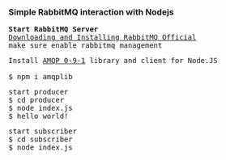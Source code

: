### **Simple RabbitMQ interaction with Nodejs**
<pre>
<b>Start RabbitMQ Server</b>
<a href="https://www.rabbitmq.com/download.html" target="_blank">Downloading and Installing RabbitMQ Official</a>
make sure enable rabbitmq_management
</pre>

<pre>
Install <a href="https://www.npmjs.com/package/amqplib" target="_blank">AMQP 0-9-1</a> library and client for Node.JS

$ npm i amqplib</pre>

<pre>
start producer
$ cd producer
$ node index.js
$ hello world!
</pre>

<pre>
start subscriber
$ cd subscriber
$ node index.js
</pre>

